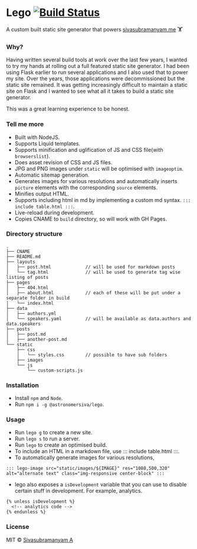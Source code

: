 # Lego [![Build Status](https://travis-ci.org/astronomersiva/lego.svg?branch=master)](https://travis-ci.org/astronomersiva/lego)

A custom built static site generator that powers [sivasubramanyam.me](https://sivasubramanyam.me) 🏋️‍

### Why?

Having written several build tools at work over the last few years, I wanted to try my hands at
rolling out a full featured static site generator. I had been using Flask earlier to run several
applications and I also used that to power my site. Over the years, those applications were
decommissioned but the static site remained. It was getting increasingly difficult to maintain
a static site on Flask and I wanted to see what all it takes to build a static site generator.

This was a great learning experience to be honest.

### Tell me more

* Built with NodeJS.
* Supports Liquid templates.
* Supports minification and uglification of JS and CSS file(with `browserslist`).
* Does asset revision of CSS and JS files.
* JPG and PNG images under `static` will be optimised with `imageoptim`.
* Automatic sitemap generation.
* Generates images for various resolutions and automatically inserts `picture` elements with the corresponding `source` elements.
* Minifies output HTML.
* Supports including html in md by implementing a custom md syntax. `::: include table.html :::`.
* Live-reload during development.
* Copies CNAME to `build` directory, so will work with GH Pages.

### Directory structure

```
.
├── CNAME
├── README.md
├── layouts
│   ├── post.html             // will be used for markdown posts
│   └── tag.html              // will be used to generate tag wise listing of posts
├── pages
│   ├── 404.html
│   ├── about.html            // each of these will be put under a separate folder in build
│   └── index.html
├── data
│   ├── authors.yml
│   └── speakers.yaml         // will be available as data.authors and data.speakers
├── posts
│   ├── post.md
│   ├── another-post.md
└── static
    ├── css
    │   └── styles.css        // possible to have sub folders
    ├── images
    └── js
        └── custom-scripts.js
```

### Installation

* Install `npm` and `Node`.
* Run `npm i -g @astronomersiva/lego`.

### Usage

* Run `lego g` to create a new site.
* Run `lego s` to run a server.
* Run `lego` to create an optimised build.
* To include an HTML in a markdown file, use ::: include table.html :::.
* To automatically generate images for various resolutions,
```
::: lego-image src="static/images/${IMAGE}" res="1080,500,320" alt="alternate text" class="img-responsive center-block" :::
```
* lego also exposes a `isDevelopment` variable that you can use to disable certain stuff in development. For example, analytics.

```
{% unless isDevelopment %}
  <!-- analytics code -->
{% endunless %}
```

### License

MIT © [Sivasubramanyam A](https://sivasubramanyam.me/)
